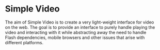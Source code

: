 Simple Video
========

The aim of Simple Video is to create a very light-weight interface for video on the web. The goal is to provide an interface to purely handle playing the video and interacting with it while abstracting away the need to handle Flash dependencies, mobile browsers and other issues that arise with different platforms.
